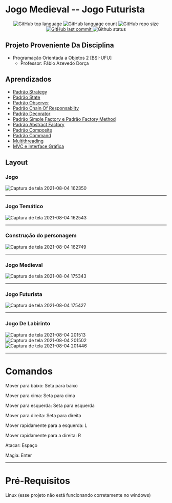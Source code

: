 # Jogo Medieval -- Jogo Futurista

<p align="center">
  
 <img alt="GitHub top language" src="https://img.shields.io/github/languages/top/EullerHenrique/JOGO_MEDIEVAL-JOGO_FUTURISTA">
  
 <img alt="GitHub language count" src="https://img.shields.io/github/languages/count/EullerHenrique/JOGO_MEDIEVAL-JOGO_FUTURISTA">
  
 <img alt="GitHub repo size" src="https://img.shields.io/github/repo-size/EullerHenrique/JOGO_MEDIEVAL-JOGO_FUTURISTA">

 <a href="https://github.com/EullerHenrique/Peixe_Urbano/commits/master">
    <img alt="GitHub last commit" src="https://img.shields.io/github/last-commit/EullerHenrique/JOGO_MEDIEVAL-JOGO_FUTURISTA">
 </a>
  
 <img alt="Github status" src="http://img.shields.io/static/v1?label=status&message=concluded&color=GREEN&style=plastic"/>
 
</p>


## Projeto Proveniente Da Disciplina

- Programação Orientada a Objetos 2 [BSI-UFU]
  - Professor: Fábio Azevedo Dorça

## Aprendizados 

- [Padrão Strategy](https://github.com/EullerHenrique/Trabalho_De_POO2/blob/master/enunciados/Pratica01-Padrao-Strategy.pdf)
- [Padrão State](https://github.com/EullerHenrique/Trabalho_De_POO2/blob/master/enunciados/Pratica02-Padrao-State.pdf)
- [Padrão Observer](https://github.com/EullerHenrique/Trabalho_De_POO2/blob/master/enunciados/Pratica03-Padrao-Observer.pdf)
- [Padrão Chain Of Responsabilty](https://github.com/EullerHenrique/Trabalho_De_POO2/blob/master/enunciados/Pratica04-Padrao-Chain-of-Responsability.pdf)
- [Padrão Decorator](https://github.com/EullerHenrique/Trabalho_De_POO2/blob/master/enunciados/Pratica05-Padrao-Decorator.pdf)
- [Padrão Simple Factory e Padrão Factory Method](https://github.com/EullerHenrique/Trabalho_De_POO2/blob/master/enunciados/Pratica06-Padrao-Simple-Factory-FactoryMethod.pdf)
- [Padrão Abstract Factory](https://github.com/EullerHenrique/Trabalho_De_POO2/blob/master/enunciados/Pratica07-Padrao-Abstract-Factory.pdf)
- [Padrão Composite](https://github.com/EullerHenrique/Trabalho_De_POO2/blob/master/enunciados/Pratica08-Padrao-Composite.pdf)
- [Padrão Command](https://github.com/EullerHenrique/Trabalho_De_POO2/blob/master/enunciados/Pratica09-Padrao-Command.pdf)
- [Multithreading](https://github.com/EullerHenrique/Trabalho_De_POO2/blob/master/enunciados/Pratica10-PARTE01-Multithreading.pdf)
- [MVC e Interface Gráfica](https://github.com/EullerHenrique/Trabalho_De_POO2/blob/master/enunciados/Pratica10-PARTE02-MVC-InterfaceGrafica.pdf)

## Layout

### Jogo

![Captura de tela 2021-08-04 162350](https://user-images.githubusercontent.com/48317736/128242514-038ee61a-1e72-4400-ad99-e2099ffc26f9.png)

---

### Jogo Temático

![Captura de tela 2021-08-04 162543](https://user-images.githubusercontent.com/48317736/128242833-488e2fe3-ef24-4764-a935-fcb5abaa6aec.png)

---

### Construção do personagem

![Captura de tela 2021-08-04 162749](https://user-images.githubusercontent.com/48317736/128242989-c6dc0910-ba16-4ed5-8103-dc741acc0d71.png)

---

### Jogo Medieval

![Captura de tela 2021-08-04 175343](https://user-images.githubusercontent.com/48317736/128253580-14a75e96-0ee4-46a0-9a94-c64a82328b51.png)

---

### Jogo Futurista

![Captura de tela 2021-08-04 175427](https://user-images.githubusercontent.com/48317736/128253645-ba1bef05-2927-4052-959e-ea1747623714.png)

---

### Jogo De Labirinto

![Captura de tela 2021-08-04 201513](https://user-images.githubusercontent.com/48317736/128267481-7113720f-41c2-4b95-ad7e-8f8173692b47.png)
![Captura de tela 2021-08-04 201502](https://user-images.githubusercontent.com/48317736/128267487-024b6281-33b6-4057-8b03-fea099bf440f.png)
![Captura de tela 2021-08-04 201446](https://user-images.githubusercontent.com/48317736/128267492-925f8909-8aec-43e6-b0d0-5d395ebb513b.png)
 
 ---
 
# Comandos

Mover para baixo: Seta para baixo

Mover para cima: Seta para cima

Mover para esquerda: Seta para esquerda

Mover para direita: Seta para direita

Mover rapidamente para a esquerda: L

Mover rapidamente para a direita: R

Atacar: Espaço

Magia: Enter

---

# Pré-Requisitos 
  
  Linux (esse projeto não está funcionando corretamente no windows)
  

